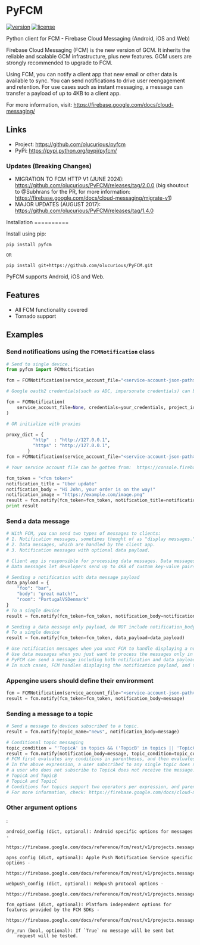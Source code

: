 # PyFCM

[![version](http://img.shields.io/pypi/v/pyfcm.svg?style=flat-square)](https://pypi.python.org/pypi/pyfcm/)
[![license](http://img.shields.io/pypi/l/pyfcm.svg?style=flat-square)](https://pypi.python.org/pypi/pyfcm/)

Python client for FCM - Firebase Cloud Messaging (Android, iOS and Web)

Firebase Cloud Messaging (FCM) is the new version of GCM. It inherits
the reliable and scalable GCM infrastructure, plus new features. GCM
users are strongly recommended to upgrade to FCM.

Using FCM, you can notify a client app that new email or other data is
available to sync. You can send notifications to drive user reengagement
and retention. For use cases such as instant messaging, a message can
transfer a payload of up to 4KB to a client app.

For more information, visit:
<https://firebase.google.com/docs/cloud-messaging/>

## Links

-   Project: <https://github.com/olucurious/pyfcm>
-   PyPi: <https://pypi.python.org/pypi/pyfcm/>

### Updates (Breaking Changes)

-   MIGRATION TO FCM HTTP V1 (JUNE 2024):
    <https://github.com/olucurious/PyFCM/releases/tag/2.0.0> (big
    shoutout to @Subhrans for the PR, for more information:
    <https://firebase.google.com/docs/cloud-messaging/migrate-v1>)
-   MAJOR UPDATES (AUGUST 2017):
    <https://github.com/olucurious/PyFCM/releases/tag/1.4.0>

Installation ==========

Install using pip:

    pip install pyfcm

    OR

    pip install git+https://github.com/olucurious/PyFCM.git

PyFCM supports Android, iOS and Web.

## Features

-   All FCM functionality covered
-   Tornado support

## Examples

### Send notifications using the `FCMNotification` class

``` python
# Send to single device.
from pyfcm import FCMNotification

fcm = FCMNotification(service_account_file="<service-account-json-path>", project_id="<project-id>")

# Google oauth2 credentials(such as ADC, impersonate credentials) can be used instead of service account file.

fcm = FCMNotification(
    service_account_file=None, credentials=your_credentials, project_id="<project-id>"
)

# OR initialize with proxies

proxy_dict = {
          "http"  : "http://127.0.0.1",
          "https" : "http://127.0.0.1",
        }
fcm = FCMNotification(service_account_file="<service-account-json-path>", project_id="<project-id>", proxy_dict=proxy_dict)

# Your service account file can be gotten from:  https://console.firebase.google.com/u/0/project/_/settings/serviceaccounts/adminsdk

fcm_token = "<fcm token>"
notification_title = "Uber update"
notification_body = "Hi John, your order is on the way!"
notification_image = "https://example.com/image.png"
result = fcm.notify(fcm_token=fcm_token, notification_title=notification_title, notification_body=notification_body, notification_image=notification_image)
print result
```

### Send a data message

``` python
# With FCM, you can send two types of messages to clients:
# 1. Notification messages, sometimes thought of as "display messages."
# 2. Data messages, which are handled by the client app.
# 3. Notification messages with optional data payload.

# Client app is responsible for processing data messages. Data messages have only custom key-value pairs. (Python dict)
# Data messages let developers send up to 4KB of custom key-value pairs.

# Sending a notification with data message payload
data_payload = {
    "foo": "bar",
    "body": "great match!",
    "room": "PortugalVSDenmark"
}
# To a single device
result = fcm.notify(fcm_token=fcm_token, notification_body=notification_body, data_payload=data_payload)

# Sending a data message only payload, do NOT include notification_body also do NOT include notification body
# To a single device
result = fcm.notify(fcm_token=fcm_token, data_payload=data_payload)

# Use notification messages when you want FCM to handle displaying a notification on your app's behalf.
# Use data messages when you just want to process the messages only in your app.
# PyFCM can send a message including both notification and data payloads.
# In such cases, FCM handles displaying the notification payload, and the client app handles the data payload.
```

### Appengine users should define their environment

``` python
fcm = FCMNotification(service_account_file="<service-account-json-path>", project_id="<project-id>", proxy_dict=proxy_dict, env='app_engine')
result = fcm.notify(fcm_token=fcm_token, notification_body=message)
```

### Sending a message to a topic

``` python
# Send a message to devices subscribed to a topic.
result = fcm.notify(topic_name="news", notification_body=message)

# Conditional topic messaging
topic_condition = "'TopicA' in topics && ('TopicB' in topics || 'TopicC' in topics)"
result = fcm.notify(notification_body=message, topic_condition=topic_condition)
# FCM first evaluates any conditions in parentheses, and then evaluates the expression from left to right.
# In the above expression, a user subscribed to any single topic does not receive the message. Likewise,
# a user who does not subscribe to TopicA does not receive the message. These combinations do receive it:
# TopicA and TopicB
# TopicA and TopicC
# Conditions for topics support two operators per expression, and parentheses are supported.
# For more information, check: https://firebase.google.com/docs/cloud-messaging/topic-messaging
```

### Other argument options

:

    android_config (dict, optional): Android specific options for messages -
        https://firebase.google.com/docs/reference/fcm/rest/v1/projects.messages#androidconfig

    apns_config (dict, optional): Apple Push Notification Service specific options -
        https://firebase.google.com/docs/reference/fcm/rest/v1/projects.messages#apnsconfig

    webpush_config (dict, optional): Webpush protocol options -
        https://firebase.google.com/docs/reference/fcm/rest/v1/projects.messages#webpushconfig

    fcm_options (dict, optional): Platform independent options for features provided by the FCM SDKs -
        https://firebase.google.com/docs/reference/fcm/rest/v1/projects.messages#fcmoptions

    dry_run (bool, optional): If `True` no message will be sent but
        request will be tested.
